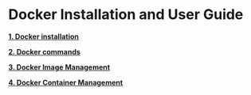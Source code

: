 # Docker Installation and User Guide

**[1. Docker installation](Docker/Docker_installation.md)**

**[2. Docker commands](Docker/Docker_commands.md)**

**[3. Docker Image Management](Docker/Docker_image_management.md)**

**[4. Docker Container Management](Docker/Docker_container_management.md)**